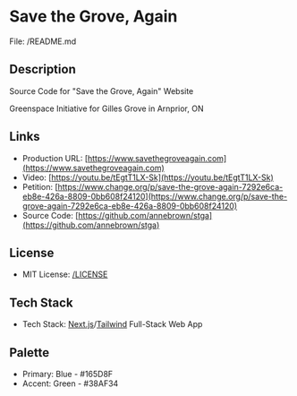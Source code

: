 # Save the Grove, Again

File: /README.md

## Description

Source Code for "Save the Grove, Again" Website 

Greenspace Initiative for Gilles Grove in Arnprior, ON

## Links

- Production URL: [https://www.savethegroveagain.com](https://www.savethegroveagain.com)
- Video: [https://youtu.be/tEgtT1LX-Sk](https://youtu.be/tEgtT1LX-Sk)
- Petition: [https://www.change.org/p/save-the-grove-again-7292e6ca-eb8e-426a-8809-0bb608f24120](https://www.change.org/p/save-the-grove-again-7292e6ca-eb8e-426a-8809-0bb608f24120)
- Source Code: [https://github.com/annebrown/stga](https://github.com/annebrown/stga)

## License

- MIT License: [/LICENSE](/LICENSE)

## Tech Stack

- Tech Stack: [Next.js](https://nextjs.org/)/[Tailwind](https://tailwindcss.com/) Full-Stack Web App

## Palette

- Primary: Blue - #165D8F
- Accent: Green - #38AF34
